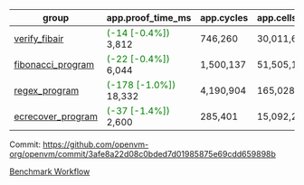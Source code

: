 | group | app.proof_time_ms | app.cycles | app.cells_used | leaf.proof_time_ms | leaf.cycles | leaf.cells_used |
| -- | -- | -- | -- | -- | -- | -- |
| [verify_fibair](https://github.com/openvm-org/openvm/blob/benchmark-results/benchmarks-pr/1204/verify_fibair-3afe8a22d08c0bded7d01985875e69cdd659898b.md) |<span style='color: green'>(-14 [-0.4%])</span> 3,812 |  746,260 |  30,011,674 |- | - | - |
| [fibonacci_program](https://github.com/openvm-org/openvm/blob/benchmark-results/benchmarks-pr/1204/fibonacci-3afe8a22d08c0bded7d01985875e69cdd659898b.md) |<span style='color: green'>(-22 [-0.4%])</span> 6,044 |  1,500,137 |  51,505,102 |- | - | - |
| [regex_program](https://github.com/openvm-org/openvm/blob/benchmark-results/benchmarks-pr/1204/regex-3afe8a22d08c0bded7d01985875e69cdd659898b.md) |<span style='color: green'>(-178 [-1.0%])</span> 18,332 |  4,190,904 |  165,028,173 |- | - | - |
| [ecrecover_program](https://github.com/openvm-org/openvm/blob/benchmark-results/benchmarks-pr/1204/ecrecover-3afe8a22d08c0bded7d01985875e69cdd659898b.md) |<span style='color: green'>(-37 [-1.4%])</span> 2,600 |  285,401 |  15,092,297 |- | - | - |


Commit: https://github.com/openvm-org/openvm/commit/3afe8a22d08c0bded7d01985875e69cdd659898b

[Benchmark Workflow](https://github.com/openvm-org/openvm/actions/runs/12719405845)
